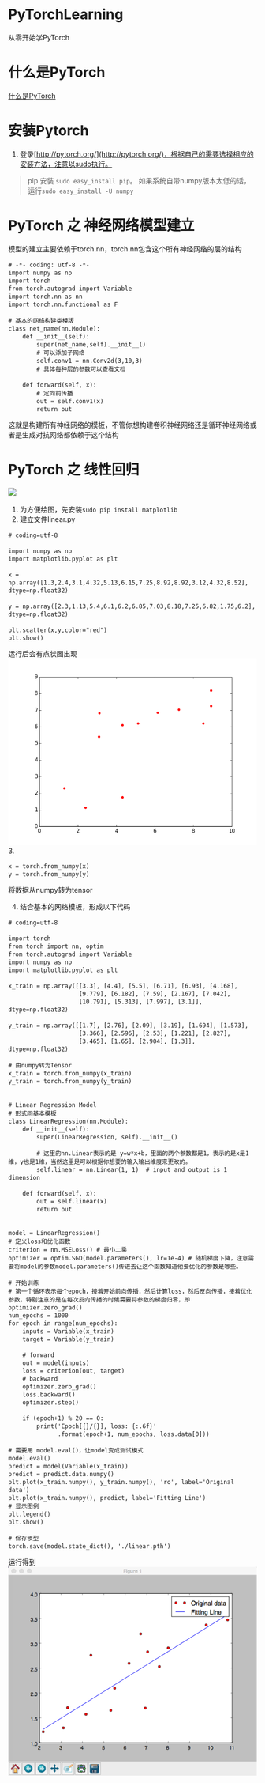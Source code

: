 # PyTorchLearning
从零开始学PyTorch

# 什么是PyTorch
[什么是PyTorch](https://ptorch.com/news/1.html)

# 安装Pytorch
1. 登录[http://pytorch.org/](http://pytorch.org/)，根据自己的需要选择相应的安装方法，注意以sudo执行。
> pip 安装 `sudo easy_install pip`。
如果系统自带numpy版本太低的话，运行`sudo easy_install -U numpy`

# PyTorch 之 神经网络模型建立
模型的建立主要依赖于torch.nn，torch.nn包含这个所有神经网络的层的结构
```
# -*- coding: utf-8 -*-
import numpy as np
import torch
from torch.autograd import Variable
import torch.nn as nn
import torch.nn.functional as F

# 基本的网络构建类模版
class net_name(nn.Module):
    def __init__(self):
        super(net_name,self).__init__()
        # 可以添加子网络
        self.conv1 = nn.Conv2d(3,10,3)
        # 具体每种层的参数可以查看文档

    def forward(self, x):
        # 定向前传播
        out = self.conv1(x)
        return out
```
这就是构建所有神经网络的模板，不管你想构建卷积神经网络还是循环神经网络或者是生成对抗网络都依赖于这个结构

# PyTorch 之 线性回归
![](https://ptorch.com/uploads/e7d5687f7ffd9f4d67e169098cd3f66e.png)
1. 为方便绘图，先安装`sudo pip install matplotlib`
2. 建立文件linear.py
```
# coding=utf-8

import numpy as np
import matplotlib.pyplot as plt

x = np.array([1.3,2.4,3.1,4.32,5.13,6.15,7.25,8.92,8.92,3.12,4.32,8.52], dtype=np.float32)

y = np.array([2.3,1.13,5.4,6.1,6.2,6.85,7.03,8.18,7.25,6.82,1.75,6.2], dtype=np.float32)

plt.scatter(x,y,color="red")
plt.show()
```
运行后会有点状图出现
![](https://github.com/CherishW0316/PyTorchLearning/blob/master/image/figure_1.png?raw=true)
3. 
```
x = torch.from_numpy(x)
y = torch.from_numpy(y)
```
将数据从numpy转为tensor

4. 结合基本的网络模板，形成以下代码
```
# coding=utf-8

import torch
from torch import nn, optim
from torch.autograd import Variable
import numpy as np
import matplotlib.pyplot as plt

x_train = np.array([[3.3], [4.4], [5.5], [6.71], [6.93], [4.168],
                    [9.779], [6.182], [7.59], [2.167], [7.042],
                    [10.791], [5.313], [7.997], [3.1]], dtype=np.float32)

y_train = np.array([[1.7], [2.76], [2.09], [3.19], [1.694], [1.573],
                    [3.366], [2.596], [2.53], [1.221], [2.827],
                    [3.465], [1.65], [2.904], [1.3]], dtype=np.float32)

# 由numpy转为Tensor
x_train = torch.from_numpy(x_train)
y_train = torch.from_numpy(y_train)


# Linear Regression Model
# 形式同基本模板
class LinearRegression(nn.Module):
    def __init__(self):
        super(LinearRegression, self).__init__()
        
        # 这里的nn.Linear表示的是 y=w*x+b，里面的两个参数都是1，表示的是x是1维，y也是1维，当然这里是可以根据你想要的输入输出维度来更改的。
        self.linear = nn.Linear(1, 1)  # input and output is 1 dimension
        
    def forward(self, x):
        out = self.linear(x)
        return out


model = LinearRegression()
# 定义loss和优化函数
criterion = nn.MSELoss() # 最小二乘
optimizer = optim.SGD(model.parameters(), lr=1e-4) # 随机梯度下降，注意需要将model的参数model.parameters()传进去让这个函数知道他要优化的参数是哪些。

# 开始训练
# 第一个循环表示每个epoch，接着开始前向传播，然后计算loss，然后反向传播，接着优化参数，特别注意的是在每次反向传播的时候需要将参数的梯度归零，即optimizer.zero_grad()
num_epochs = 1000
for epoch in range(num_epochs):
    inputs = Variable(x_train)
    target = Variable(y_train)

    # forward
    out = model(inputs)
    loss = criterion(out, target)
    # backward
    optimizer.zero_grad()
    loss.backward()
    optimizer.step()

    if (epoch+1) % 20 == 0:
        print('Epoch[{}/{}], loss: {:.6f}'
              .format(epoch+1, num_epochs, loss.data[0]))
              
# 需要用 model.eval()，让model变成测试模式
model.eval()
predict = model(Variable(x_train))
predict = predict.data.numpy()
plt.plot(x_train.numpy(), y_train.numpy(), 'ro', label='Original data')
plt.plot(x_train.numpy(), predict, label='Fitting Line')
# 显示图例
plt.legend() 
plt.show()

# 保存模型
torch.save(model.state_dict(), './linear.pth')
```
运行得到
![](https://github.com/CherishW0316/PyTorchLearning/blob/master/image/image.png?raw=true)
